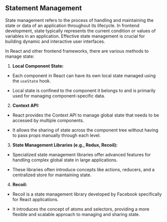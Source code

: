 ## Statement Management

State management refers to the process of handling and maintaining the state or data of an application throughout its lifecycle. In frontend development, state typically represents the current condition or values of variables in an application. Effective state management is crucial for building dynamic and interactive user interfaces.

In React and other frontend frameworks, there are various methods to manage state:

1. **Local Component State:**

- Each component in React can have its own local state managed using the `useState` hook.

- Local state is confined to the component it belongs to and is primarily used for managing component-specific data.

2. **Context API:**

- React provides the Context API to manage global state that needs to be accessed by multiple components.

- It allows the sharing of state across the component tree without having to pass props manually through each level.

3. **State Management Libraries (e.g., Redux, Recoil):**

- Specialized state management libraries offer advanced features for handling complex global state in large applications.

- These libraries often introduce concepts like actions, reducers, and a centralized store for maintaining state.

4. **Recoil:**

- Recoil is a state management library developed by Facebook specifically for React applications.

- It introduces the concept of atoms and selectors, providing a more flexible and scalable approach to managing and sharing state.
